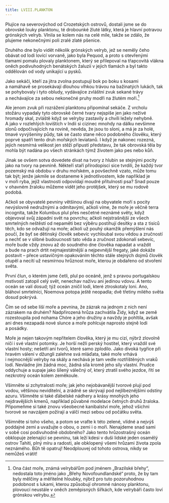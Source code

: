 ```yaml
---
title: LVIII.PLANKTON
---
```


Plujíce na severovýchod od Crozetských ostrovů, dostali jsme se do obrovské louky planktonu, té drobounké žluté látky, která je hlavní potravou grónských velryb. Vlnila se kolem nás na celé míle, takže se zdálo, že plujeme nekonečnými poli zralé zlaté pšenice.

Druhého dne bylo vidět několik grónských velryb, jež se neměly čeho obávat od lodi lovící vorvaně, jako byla Pequod, a proto s otevřenými tlamami pomalu plovaly planktonem, který se přilepoval na třapcovitá vlákna oněch podivuhodných benátských žaluzií v jejich tlamách a byl takto oddělován od vody unikající u pysků.

Jako sekáči, kteří za jitra zvolna postupují bok po boku s kosami a namáhavě se prosekávají dlouhou vlhkou trávou na bažinatých lukách, tak se pohybovaly i tyto obludy, vydávajíce zvláštní zvuk sekané trávy a nechávajíce za sebou nekonečné pruhy modři na žlutém moři.[^10]

Ale jenom zvuk při rozrážení planktonu připomínal sekáče. Z vrcholu stožáru vypadaly tyto obrovské černé tvary nejspíše jen jako neživé hromady skal, zvláště když se velryby zastavily a chvíli ležely nehybně. A jako v rozlehlých lovištích v Indii si cizinec mnohdy na dálku nevšimne slonů odpočívajících na rovině, nevěda, že jsou to sloni, a má je za holé, tmavé vyvýšeniny půdy, tak se často stane něco podobného člověku, který poprvé spatří tento druh mořských leviatanů. I když je nakonec rozezná, jejich nesmírná velikost jen stěží připustí představu, že tak obrovská těla by mohla být nadána po všech stránkách týmž životem jako pes nebo kůň.

Jinak se ovšem sotva dovedete dívat na tvory z hlubin se stejnými pocity jako na tvory na pevnině. Někteří staří přírodopisci sice tvrdili, že každý tvor pozemský má obdobu v druhu mořském, a povšechně vzato, může tomu tak být; jenže jakmile se dostaneme k jednotlivostem, kde například je v moři ryba, jejíž vlastnosti odpovídají moudré přítulnosti psa? Snad pouze v ohavném žraloku můžeme vidět jeho protějšek, který se mu rodově podobá.

Ačkoli se obyvatelé pevniny většinou dívají na obyvatele moří s pocity nevýslovně nedružnými a odmítavými, ačkoli víme, že moře je věčně terra incognita, takže Kolumbus plul přes nesčetné neznámé světy, když objevoval svůj západní svět na povrchu; ačkoli nejstrašnější ze všech smrtelných neštěstí od nepaměti bez výběru postihují desítky a sta z tisíců těch, kdo se odvažují na moře; ačkoli už pouhý okamžik přemýšlení nás poučí, že byť se dětinský člověk sebevíc vychloubal svou vědou a zručností a nechť se v slibné budoucnosti tato věda a zručnost zdokonalí sebevíc, moře bude vždy znovu až do soudného dne člověka napadat a vraždit a bude na prach drtit nejmajestátnější a nejpevnější fregaty, jaké dokáže postavit – přece ustavičným opakováním těchto stále stejných dojmů člověk otupěl a necítí už nesmírnou hrůznost moře, kterou je obdařeno od stvoření světa.

První člun, o kterém jsme četli, plul po oceáně, jenž s pravou portugalskou mstivostí zatopil celý svět, nenechav naživu ani jedinou vdovu. A tento oceán se valí dosud; týž oceán zničil lodi, které ztroskotaly loni. Ano, bláhoví smrtelníci, Noemova potopa ještě neopadla; dvě třetiny milého světa dosud pokrývá.

Čím se od sebe liší moře a pevnina, že zázrak na jednom z nich není zázrakem na druhém? Nadpřirozená hrůza zachvátila Židy, když se země rozestoupila pod nohama Chóre a jeho družiny a navždy je pohltila, avšak ani dnes nezapadá nové slunce a moře pohlcuje naprosto stejně lodi a posádky.

Moře je nejen takovým nepřítelem člověka, který je mu cizí, nýbrž zlovolně ničí i své vlastní potomky. Je horší nežli perský hostitel, který vraždil své vlastní hosty; nešetří ani tvorů, které samo zplodilo. Jako divoká tygřice při hravém válení v džungli zalehne svá mláďata, také moře vrhává i nejmocnější velryby na skály a nechává je tam vedle roztříštěných vraků lodí. Nevládne jím žádná moc, žádná síla kromě jeho síly vlastní. Prudce oddychuje a supaje jako šílený válečný oř, který ztratil svého jezdce, řítí se nezkrotný oceán kolem zeměkoule.

Všimněte si zchytralosti moře; jak jeho nejobávanější tvorové plují pod vodou, většinou neviditelní, a zrádně se skrývají pod nejlíbeznějšími odstíny azuru. Všimněte si také ďábelské nádhery a krásy mnohých jeho nejdravějších kmenů, například půvabné modelace četných druhů žraloka. Připomeňme si také znovu všeobecné kanibalství moře, jehož všichni tvorové se navzájem požírají a válčí mezi sebou od počátku světa.

Všimněte si toho všeho, a potom se vraťte k této zelené, vlídné a nejvýš poddajné zemi a uvažujte o obou, o zemi i o moři. Nenajdeme snad sami v sobě cosi podivuhodně obdobného? Jako tento hrůzostrašný oceán obklopuje zelenající se pevninu, tak leží kdesi v duši lidské jeden osamělý ostrov Tahiti, plný míru a radosti, ale obklopený všemi hrůzami života zpola neznámého. Bůh tě opatruj! Neodplouvej od tohoto ostrova, nikdy se nemůžeš vrátit!

[^10]: Ona část moře, známá velrybářům pod jménem „Brazilské břehy“, nedostala toto jméno jako „Břehy Novofoundlandské“ proto, že by tam byly mělčiny a měřitelné hloubky, nýbrž pro tuto pozoruhodnou podobnost s lukami, kterou způsobují ohromné nánosy planktonu, plovoucí neustále v oněch zeměpisných šířkách, kde velrybáři často loví grónskou velrybu.
